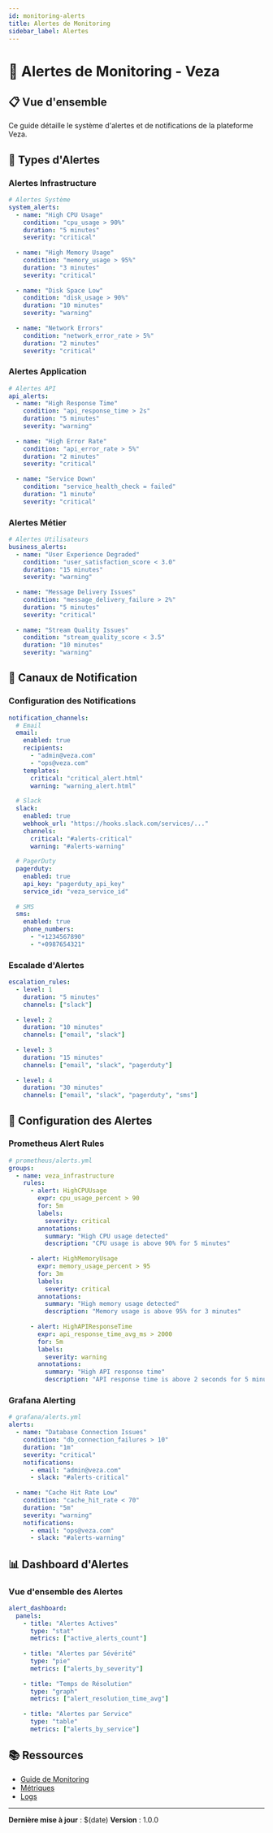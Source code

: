 ```yaml
---
id: monitoring-alerts
title: Alertes de Monitoring
sidebar_label: Alertes
---
```


# 🚨 Alertes de Monitoring - Veza

## 📋 Vue d'ensemble

Ce guide détaille le système d'alertes et de notifications de la plateforme Veza.

## 🎯 Types d'Alertes

### Alertes Infrastructure
```yaml
# Alertes Système
system_alerts:
  - name: "High CPU Usage"
    condition: "cpu_usage > 90%"
    duration: "5 minutes"
    severity: "critical"
    
  - name: "High Memory Usage"
    condition: "memory_usage > 95%"
    duration: "3 minutes"
    severity: "critical"
    
  - name: "Disk Space Low"
    condition: "disk_usage > 90%"
    duration: "10 minutes"
    severity: "warning"
    
  - name: "Network Errors"
    condition: "network_error_rate > 5%"
    duration: "2 minutes"
    severity: "critical"
```

### Alertes Application
```yaml
# Alertes API
api_alerts:
  - name: "High Response Time"
    condition: "api_response_time > 2s"
    duration: "5 minutes"
    severity: "warning"
    
  - name: "High Error Rate"
    condition: "api_error_rate > 5%"
    duration: "2 minutes"
    severity: "critical"
    
  - name: "Service Down"
    condition: "service_health_check = failed"
    duration: "1 minute"
    severity: "critical"
```

### Alertes Métier
```yaml
# Alertes Utilisateurs
business_alerts:
  - name: "User Experience Degraded"
    condition: "user_satisfaction_score < 3.0"
    duration: "15 minutes"
    severity: "warning"
    
  - name: "Message Delivery Issues"
    condition: "message_delivery_failure > 2%"
    duration: "5 minutes"
    severity: "critical"
    
  - name: "Stream Quality Issues"
    condition: "stream_quality_score < 3.5"
    duration: "10 minutes"
    severity: "warning"
```

## 📧 Canaux de Notification

### Configuration des Notifications
```yaml
notification_channels:
  # Email
  email:
    enabled: true
    recipients:
      - "admin@veza.com"
      - "ops@veza.com"
    templates:
      critical: "critical_alert.html"
      warning: "warning_alert.html"
      
  # Slack
  slack:
    enabled: true
    webhook_url: "https://hooks.slack.com/services/..."
    channels:
      critical: "#alerts-critical"
      warning: "#alerts-warning"
      
  # PagerDuty
  pagerduty:
    enabled: true
    api_key: "pagerduty_api_key"
    service_id: "veza_service_id"
    
  # SMS
  sms:
    enabled: true
    phone_numbers:
      - "+1234567890"
      - "+0987654321"
```

### Escalade d'Alertes
```yaml
escalation_rules:
  - level: 1
    duration: "5 minutes"
    channels: ["slack"]
    
  - level: 2
    duration: "10 minutes"
    channels: ["email", "slack"]
    
  - level: 3
    duration: "15 minutes"
    channels: ["email", "slack", "pagerduty"]
    
  - level: 4
    duration: "30 minutes"
    channels: ["email", "slack", "pagerduty", "sms"]
```

## 🔧 Configuration des Alertes

### Prometheus Alert Rules
```yaml
# prometheus/alerts.yml
groups:
  - name: veza_infrastructure
    rules:
      - alert: HighCPUUsage
        expr: cpu_usage_percent > 90
        for: 5m
        labels:
          severity: critical
        annotations:
          summary: "High CPU usage detected"
          description: "CPU usage is above 90% for 5 minutes"
          
      - alert: HighMemoryUsage
        expr: memory_usage_percent > 95
        for: 3m
        labels:
          severity: critical
        annotations:
          summary: "High memory usage detected"
          description: "Memory usage is above 95% for 3 minutes"
          
      - alert: HighAPIResponseTime
        expr: api_response_time_avg_ms > 2000
        for: 5m
        labels:
          severity: warning
        annotations:
          summary: "High API response time"
          description: "API response time is above 2 seconds for 5 minutes"
```

### Grafana Alerting
```yaml
# grafana/alerts.yml
alerts:
  - name: "Database Connection Issues"
    condition: "db_connection_failures > 10"
    duration: "1m"
    severity: "critical"
    notifications:
      - email: "admin@veza.com"
      - slack: "#alerts-critical"
      
  - name: "Cache Hit Rate Low"
    condition: "cache_hit_rate < 70"
    duration: "5m"
    severity: "warning"
    notifications:
      - email: "ops@veza.com"
      - slack: "#alerts-warning"
```

## 📊 Dashboard d'Alertes

### Vue d'ensemble des Alertes
```yaml
alert_dashboard:
  panels:
    - title: "Alertes Actives"
      type: "stat"
      metrics: ["active_alerts_count"]
      
    - title: "Alertes par Sévérité"
      type: "pie"
      metrics: ["alerts_by_severity"]
      
    - title: "Temps de Résolution"
      type: "graph"
      metrics: ["alert_resolution_time_avg"]
      
    - title: "Alertes par Service"
      type: "table"
      metrics: ["alerts_by_service"]
```

## 📚 Ressources

- [Guide de Monitoring](../README.md)
- [Métriques](../metrics/README.md)
- [Logs](../logs/README.md)

---

**Dernière mise à jour** : $(date)
**Version** : 1.0.0 